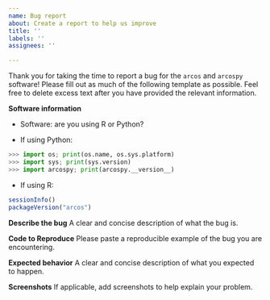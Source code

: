 ```yaml
---
name: Bug report
about: Create a report to help us improve
title: ''
labels: ''
assignees: ''

---
```


Thank you for taking the time to report a bug for the `arcos` and `arcospy` software! Please fill out as much of the following template as possible. Feel free to delete excess text after you have provided the relevant information.

**Software information**

- Software: are you using R or Python?

- If using Python:
```python
>>> import os; print(os.name, os.sys.platform)
>>> import sys; print(sys.version)
>>> import arcospy; print(arcospy.__version__)
```

- If using R:
```r
sessionInfo()
packageVersion("arcos")
```

**Describe the bug**
A clear and concise description of what the bug is.

**Code to Reproduce**
Please paste a reproducible example of the bug you are encountering.

**Expected behavior**
A clear and concise description of what you expected to happen.

**Screenshots**
If applicable, add screenshots to help explain your problem.

